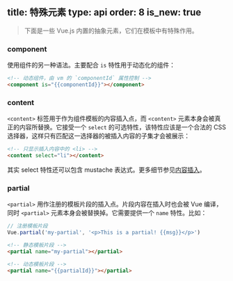 title: 特殊元素
type: api
order: 8
is_new: true
---

> 下面是一些 Vue.js 内置的抽象元素，它们在模板中有特殊作用。

### component

使用组件的另一种语法。主要配合 `is` 特性用于动态化的组件：

``` html
<!-- 动态组件，由 vm 的 `componentId` 属性控制 -->
<component is="{{componentId}}"></component>
```

### content

`<content>` 标签用于作为组件模板的内容插入点，而 `<content>` 元素本身会被真正的内容所替换。它接受一个 `select` 的可选特性，该特性应该是一个合法的 CSS 选择器，这样只有匹配这一选择器的被插入内容的子集才会被展示：

``` html
<!-- 只显示插入内容中的 <li> -->
<content select="li"></content>
```

其实 select 特性还可以包含 mustache 表达式。更多细节参见[内容插入](/guide/components.html#内容插入)。

### partial

`<partial>` 用作注册的模板片段的插入点。片段内容在插入时也会被 Vue 编译，同时 `<partial>` 元素本身会被替换掉。它需要提供一个 `name` 特性。比如：

``` js
// 注册模板片段
Vue.partial('my-partial', '<p>This is a partial! {{msg}}</p>')
```

``` html
<!-- 静态模板片段 -->
<partial name="my-partial"></partial>

<!-- 动态模板片段 -->
<partial name="{{partialId}}"></partial>
```
